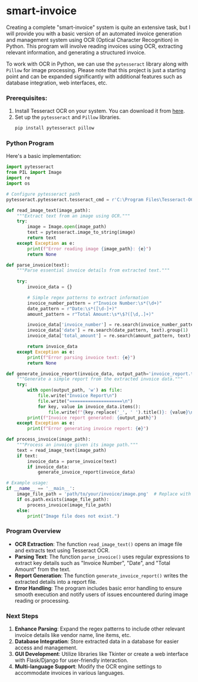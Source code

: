# smart-invoice

Creating a complete "smart-invoice" system is quite an extensive task, but I will provide you with a basic version of an automated invoice generation and management system using OCR (Optical Character Recognition) in Python. This program will involve reading invoices using OCR, extracting relevant information, and generating a structured invoice.

To work with OCR in Python, we can use the `pytesseract` library along with `Pillow` for image processing. Please note that this project is just a starting point and can be expanded significantly with additional features such as database integration, web interfaces, etc.

### Prerequisites:
1. Install Tesseract OCR on your system. You can download it from [here](https://github.com/tesseract-ocr/tesseract).
2. Set up the `pytesseract` and `Pillow` libraries.
   ```bash
   pip install pytesseract pillow
   ```

### Python Program

Here's a basic implementation:

```python
import pytesseract
from PIL import Image
import re
import os

# Configure pytesseract path
pytesseract.pytesseract.tesseract_cmd = r'C:\Program Files\Tesseract-OCR\tesseract.exe'  # Update the path if required

def read_image_text(image_path):
    """Extract text from an image using OCR."""
    try:
        image = Image.open(image_path)
        text = pytesseract.image_to_string(image)
        return text
    except Exception as e:
        print(f"Error reading image {image_path}: {e}")
        return None

def parse_invoice(text):
    """Parse essential invoice details from extracted text."""
    
    try:
        invoice_data = {}

        # Simple regex patterns to extract information
        invoice_number_pattern = r"Invoice Number:\s*(\d+)"
        date_pattern = r"Date:\s*([\d-]+)"
        amount_pattern = r"Total Amount:\s*\$?([\d,.]+)"

        invoice_data['invoice_number'] = re.search(invoice_number_pattern, text).group(1)
        invoice_data['date'] = re.search(date_pattern, text).group(1)
        invoice_data['total_amount'] = re.search(amount_pattern, text).group(1)

        return invoice_data
    except Exception as e:
        print(f"Error parsing invoice text: {e}")
        return None

def generate_invoice_report(invoice_data, output_path='invoice_report.txt'):
    """Generate a simple report from the extracted invoice data."""
    try:
        with open(output_path, 'w') as file:
            file.write("Invoice Report\n")
            file.write("====================\n")
            for key, value in invoice_data.items():
                file.write(f"{key.replace('_', ' ').title()}: {value}\n")
        print(f"Invoice report generated: {output_path}")
    except Exception as e:
        print(f"Error generating invoice report: {e}")

def process_invoice(image_path):
    """Process an invoice given its image path."""
    text = read_image_text(image_path)
    if text:
        invoice_data = parse_invoice(text)
        if invoice_data:
            generate_invoice_report(invoice_data)

# Example usage:
if __name__ == '__main__':
    image_file_path = 'path/to/your/invoice/image.png'  # Replace with your invoice image path
    if os.path.exists(image_file_path):
        process_invoice(image_file_path)
    else:
        print("Image file does not exist.")

```

### Program Overview
- **OCR Extraction**: The function `read_image_text()` opens an image file and extracts text using Tesseract OCR.
- **Parsing Text**: The function `parse_invoice()` uses regular expressions to extract key details such as "Invoice Number", "Date", and "Total Amount" from the text.
- **Report Generation**: The function `generate_invoice_report()` writes the extracted details into a report file.
- **Error Handling**: The program includes basic error handling to ensure smooth execution and notify users of issues encountered during image reading or processing.

### Next Steps
1. **Enhance Parsing**: Expand the regex patterns to include other relevant invoice details like vendor name, line items, etc.
2. **Database Integration**: Store extracted data in a database for easier access and management.
3. **GUI Development**: Utilize libraries like Tkinter or create a web interface with Flask/Django for user-friendly interaction.
4. **Multi-language Support**: Modify the OCR engine settings to accommodate invoices in various languages.